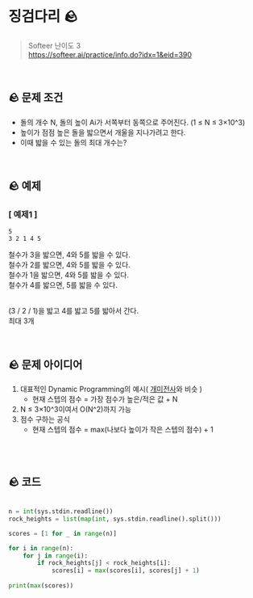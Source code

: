 # 징검다리 🪨

> Softeer 난이도 3 <br>
> https://softeer.ai/practice/info.do?idx=1&eid=390

<br>

## 🪨 문제 조건
- 돌의 개수 N, 돌의 높이 Ai가 서쪽부터 동쪽으로 주어진다. (1 ≤ N ≤ 3×10^3)
- 높이가 점점 높은 돌을 밟으면서 개울을 지나가려고 한다.
- 이때 밟을 수 있는 돌의 최대 개수는?

<br>

## 🪨 예제

### [ 예제1 ]
```
5
3 2 1 4 5
```

철수가 3을 밟으면, 4와 5를 밟을 수 있다. <br>
철수가 2를 밟으면, 4와 5를 밟을 수 있다. <br>
철수가 1을 밟으면, 4와 5를 밟을 수 있다. <br>
철수가 4를 밟으면, 5를 밟을 수 있다. <br>
<br>

(3 / 2 / 1)을 밟고 4를 밟고 5를 밟아서 간다.<br>
최대 3개 <br>



<br>

## 🪨 문제 아이디어
1. 대표적인 Dynamic Programming의 예시( [개미전사](https://github.com/mangdo/TIL/blob/main/Algorithm/dynamicProgramming.md#q2-%EA%B0%9C%EB%AF%B8-%EC%A0%84%EC%82%AC)와 비슷 )
    - 현재 스텝의 점수 = 가장 점수가 높은/적은 값 + N
2. N ≤ 3×10^3이여서 O(N^2)까지 가능
3. 점수 구하는 공식
    - 현재 스텝의 점수 = max(나보다 높이가 작은 스텝의 점수) + 1


<br>
<br>

## 🪨 코드

```python

n = int(sys.stdin.readline())
rock_heights = list(map(int, sys.stdin.readline().split()))

scores = [1 for _ in range(n)]

for i in range(n):
    for j in range(i):
        if rock_heights[j] < rock_heights[i]:
            scores[i] = max(scores[i], scores[j] + 1)
        
print(max(scores))

```